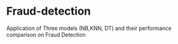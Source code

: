 # Fraud-detection
Application of Three models (NB,KNN, DT) and their performance comparison on Fraud Detection
